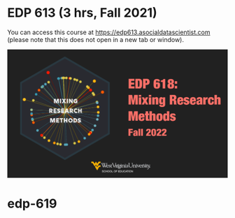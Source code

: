 # EDP 613 (3 hrs, Fall 2021)

You can access this course at https://edp613.asocialdatascientist.com (please note that this does not open in a new tab or window).

![EDP 693g image](static/img/course_info.png)
# edp-619
